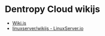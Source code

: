# Dentropy Cloud wikijs

* [Wiki.js](https://js.wiki/)
* [linuxserver/wikijs - LinuxServer.io](https://docs.linuxserver.io/images/docker-wikijs)
